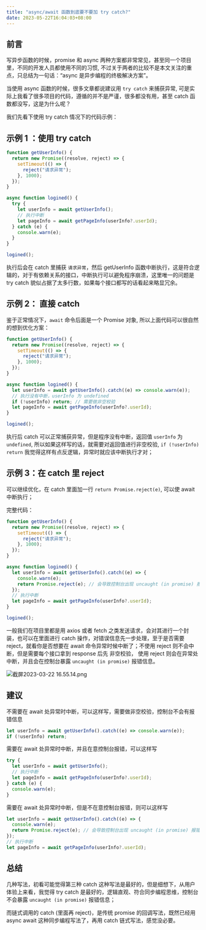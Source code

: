 ```yaml
---
title: "async/await 函数到底要不要加 try catch?"
date: 2023-05-22T16:04:03+08:00
---
```


## 前言

写异步函数的时候，promise 和 async 两种方案都非常常见，甚至同一个项目里，不同的开发人员都使用不同的习惯, 不过关于两者的比较不是本文关注的重点，只总结为一句话：“async 是异步编程的终极解决方案”。

当使用 async 函数的时候，很多文章都说建议用 `try catch` 来捕获异常, 可是实际上我看了很多项目的代码，遵循的并不是严谨，很多都没有用，甚至 catch 函数都没写，这是为什么呢？

我们先看下使用 try catch 情况下的代码示例：

## 示例 1 ：使用 try catch

```js
function getUserInfo() {
  return new Promise((resolve, reject) => {
    setTimeout(() => {
      reject("请求异常");
    }, 1000);
  });
}

async function logined() {
  try {
    let userInfo = await getUserInfo();
    // 执行中断
    let pageInfo = await getPageInfo(userInfo?.userId);
  } catch (e) {
    console.warn(e);
  }
}

logined();
```

执行后会在 catch 里捕获 `请求异常`，然后 getUserInfo 函数中断执行，这是符合逻辑的，对于有依赖关系的接口，中断执行可以避免程序崩溃，这里唯一的问题是 try catch 貌似占据了太多行数，如果每个接口都写的话看起来略显冗余。

## 示例 2： 直接 catch

鉴于正常情况下，`await` 命令后面是一个 Promise 对象, 所以上面代码可以很自然的想到优化方案：

```js
function getUserInfo() {
  return new Promise((resolve, reject) => {
    setTimeout(() => {
      reject("请求异常");
    }, 1000);
  });
}

async function logined() {
  let userInfo = await getUserInfo().catch((e) => console.warn(e));
  // 执行没有中断，userInfo 为 undefined
  if (!userInfo) return; // 需要做非空校验
  let pageInfo = await getPageInfo(userInfo?.userId);
}

logined();
```

执行后 catch 可以正常捕获异常，但是程序没有中断，返回值 `userInfo` 为 `undefined`, 所以如果这样写的话，就需要对返回值进行非空校验, `if (!userInfo) return` 我觉得这样有点反逻辑，异常时就应该中断执行才对；

## 示例 3：在 catch 里 reject

可以继续优化，在 catch 里面加一行 `return Promise.reject(e)`, 可以使 await 中断执行；

完整代码：

```js
function getUserInfo() {
  return new Promise((resolve, reject) => {
    setTimeout(() => {
      reject("请求异常");
    }, 1000);
  });
}

async function logined() {
  let userInfo = await getUserInfo().catch((e) => {
    console.warn(e);
    return Promise.reject(e); // 会导致控制台出现 uncaught (in promise) 报错信息
  });
  // 执行中断
  let pageInfo = await getPageInfo(userInfo?.userId);
}

logined();
```

一般我们在项目里都是用 axios 或者 fetch 之类发送请求，会对其进行一个封装，也可以在里面进行 catch 操作，对错误信息先一步处理，至于是否需要 reject，就看你是否想要在 await 命令异常时候中断了；不使用 reject 则不会中断，但是需要每个接口拿到 response 后先 非空校验， 使用 reject 则会在异常处中断，并且会在控制台暴露 `uncaught (in promise)` 报错信息。

![截屏2023-03-22 16.55.14.png](https://p9-juejin.byteimg.com/tos-cn-i-k3u1fbpfcp/e79d351eef5c45c9984273dcc48c36a0~tplv-k3u1fbpfcp-zoom-in-crop-mark:1512:0:0:0.awebp?)

## 建议

不需要在 await 处异常时中断，可以这样写，需要做非空校验，控制台不会有报错信息

```js
let userInfo = await getUserInfo().catch((e) => console.warn(e));
if (!userInfo) return;
```

需要在 await 处异常时中断，并且在意控制台报错，可以这样写

```js
try {
  let userInfo = await getUserInfo();
  // 执行中断
  let pageInfo = await getPageInfo(userInfo?.userId);
} catch (e) {
  console.warn(e);
}
```

需要在 await 处异常时中断，但是不在意控制台报错，则可以这样写

```js
let userInfo = await getUserInfo().catch((e) => {
  console.warn(e);
  return Promise.reject(e); // 会导致控制台出现 uncaught (in promise) 报错信息
});
// 执行中断
let pageInfo = await getPageInfo(userInfo?.userId);
```

## 总结

几种写法，初看可能觉得第三种 catch 这种写法是最好的，但是细想下，从用户体验上来看，我觉得 try catch 是最好的，逻辑直观、符合同步编程思维，控制台不会暴露 `uncaught (in promise)` 报错信息；

而链式调用的 catch (里面再 reject)，是传统 promise 的回调写法，既然已经用 async await 这种同步编程写法了，再用 catch 链式写法，感觉没必要。

